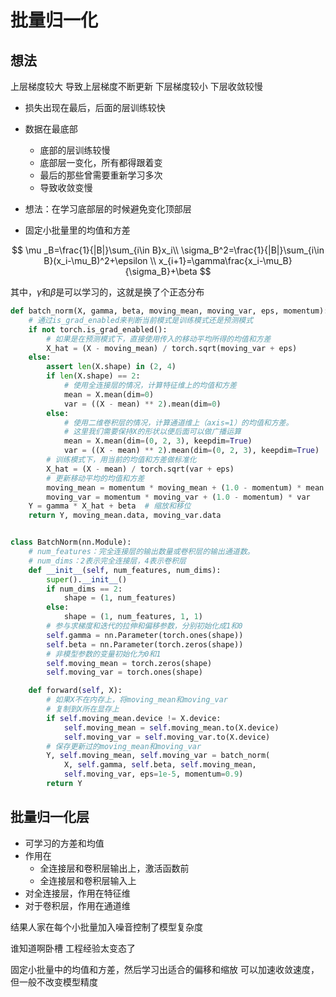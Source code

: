 # 批量归一化

## 想法

上层梯度较大 导致上层梯度不断更新
下层梯度较小 下层收敛较慢

- 损失出现在最后，后面的层训练较快
- 数据在最底部
  - 底部的层训练较慢
  - 底部层一变化，所有都得跟着变
  - 最后的那些曾需要重新学习多次
  - 导致收敛变慢
- 想法：在学习底部层的时候避免变化顶部层



- 固定小批量里的均值和方差

$$
\mu _B=\frac{1}{|B|}\sum_{i\in B}x_i\\ \sigma_B^2=\frac{1}{|B|}\sum_{i\in B}(x_i-\mu_B)^2+\epsilon
\\
x_{i+1}=\gamma\frac{x_i-\mu_B}{\sigma_B}+\beta
$$

其中，$\gamma$和$\beta$是可以学习的，这就是换了个正态分布

```python
def batch_norm(X, gamma, beta, moving_mean, moving_var, eps, momentum):
    # 通过is_grad_enabled来判断当前模式是训练模式还是预测模式
    if not torch.is_grad_enabled():
        # 如果是在预测模式下，直接使用传入的移动平均所得的均值和方差
        X_hat = (X - moving_mean) / torch.sqrt(moving_var + eps)
    else:
        assert len(X.shape) in (2, 4)
        if len(X.shape) == 2:
            # 使用全连接层的情况，计算特征维上的均值和方差
            mean = X.mean(dim=0)
            var = ((X - mean) ** 2).mean(dim=0)
        else:
            # 使用二维卷积层的情况，计算通道维上（axis=1）的均值和方差。
            # 这里我们需要保持X的形状以便后面可以做广播运算
            mean = X.mean(dim=(0, 2, 3), keepdim=True)
            var = ((X - mean) ** 2).mean(dim=(0, 2, 3), keepdim=True)
        # 训练模式下，用当前的均值和方差做标准化
        X_hat = (X - mean) / torch.sqrt(var + eps)
        # 更新移动平均的均值和方差
        moving_mean = momentum * moving_mean + (1.0 - momentum) * mean
        moving_var = momentum * moving_var + (1.0 - momentum) * var
    Y = gamma * X_hat + beta  # 缩放和移位
    return Y, moving_mean.data, moving_var.data


class BatchNorm(nn.Module):
    # num_features：完全连接层的输出数量或卷积层的输出通道数。
    # num_dims：2表示完全连接层，4表示卷积层
    def __init__(self, num_features, num_dims):
        super().__init__()
        if num_dims == 2:
            shape = (1, num_features)
        else:
            shape = (1, num_features, 1, 1)
        # 参与求梯度和迭代的拉伸和偏移参数，分别初始化成1和0
        self.gamma = nn.Parameter(torch.ones(shape))
        self.beta = nn.Parameter(torch.zeros(shape))
        # 非模型参数的变量初始化为0和1
        self.moving_mean = torch.zeros(shape)
        self.moving_var = torch.ones(shape)

    def forward(self, X):
        # 如果X不在内存上，将moving_mean和moving_var
        # 复制到X所在显存上
        if self.moving_mean.device != X.device:
            self.moving_mean = self.moving_mean.to(X.device)
            self.moving_var = self.moving_var.to(X.device)
        # 保存更新过的moving_mean和moving_var
        Y, self.moving_mean, self.moving_var = batch_norm(
            X, self.gamma, self.beta, self.moving_mean,
            self.moving_var, eps=1e-5, momentum=0.9)
        return Y
```







## 批量归一化层

- 可学习的方差和均值
- 作用在
  - 全连接层和卷积层输出上，激活函数前
  - 全连接层和卷积层输入上
- 对全连接层，作用在特征维
- 对于卷积层，作用在通道维

结果人家在每个小批量加入噪音控制了模型复杂度

谁知道啊卧槽 工程经验太变态了





固定小批量中的均值和方差，然后学习出适合的偏移和缩放
可以加速收敛速度，但一般不改变模型精度



